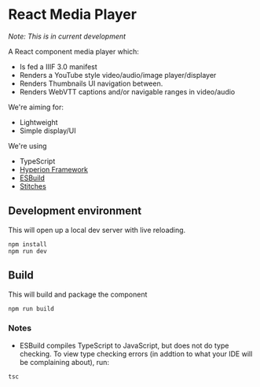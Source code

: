 # React Media Player

_Note: This is in current development_

A React component media player which:

- Is fed a IIIF 3.0 manifest
- Renders a YouTube style video/audio/image player/displayer
- Renders Thumbnails UI navigation between.
- Renders WebVTT captions and/or navigable ranges in video/audio

We're aiming for:

- Lightweight
- Simple display/UI

We're using

- TypeScript
- [Hyperion Framework](https://hyperion.stephen.wf/the-vault/vault-api/)
- [ESBuild](https://esbuild.github.io/)
- [Stitches](https://stitches.dev/)

## Development environment

This will open up a local dev server with live reloading.

```
npm install
npm run dev
```

## Build

This will build and package the component

```
npm run build
```

### Notes

- ESBuild compiles TypeScript to JavaScript, but does not do type checking. To view type checking errors (in addtion to what your IDE will be complaining about), run:

```
tsc
```
